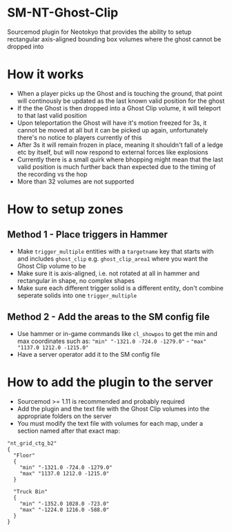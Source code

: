 # SM-NT-Ghost-Clip
Sourcemod plugin for Neotokyo that provides the ability to setup rectangular axis-aligned bounding box volumes where the ghost cannot be dropped into

# How it works  
- When a player picks up the Ghost and is touching the ground, that point will continously be updated as the last known valid position for the ghost
- If the the Ghost is then dropped into a Ghost Clip volume, it will teleport to that last valid position
- Upon teleportation the Ghost will have it's motion freezed for 3s, it cannot be moved at all but it can be picked up again, unfortunately there's no notice to players currently of this
- After 3s it will remain frozen in place, meaning it shouldn't fall of a ledge etc by itself, but will now respond to external forces like explosions
- Currently there is a small quirk where bhopping might mean that the last valid position is much further back than expected due to the timing of the recording vs the hop
- More than 32 volumes are not supported

# How to setup zones  
## Method 1 - Place triggers in Hammer
- Make `trigger_multiple` entities with a `targetname` key that starts with and includes `ghost_clip` e.g. `ghost_clip_area1` where you want the Ghost Clip volume to be
- Make sure it is axis-aligned, i.e. not rotated at all in hammer and rectangular in shape, no complex shapes
- Make sure each different trigger solid is a different entity, don't combine seperate solids into one `trigger_multiple`

## Method 2 - Add the areas to the SM config file
- Use hammer or in-game commands like `cl_showpos` to get the min and max coordinates such as:
`"min" "-1321.0 -724.0 -1279.0"` - `"max" "1137.0 1212.0 -1215.0"`
- Have a server operator add it to the SM config file

# How to add the plugin to the server  
- Sourcemod >= 1.11 is recommended and probably required
- Add the plugin and the text file with the Ghost Clip volumes into the appropriate folders on the server
- You must modify the text file with volumes for each map, under a section named after that exact map:
```
"nt_grid_ctg_b2"
{
  "Floor"
  {
    "min" "-1321.0 -724.0 -1279.0"
    "max" "1137.0 1212.0 -1215.0"
  }

  "Truck Bin"
  {
    "min" "-1352.0 1028.0 -723.0"
    "max" "-1224.0 1216.0 -588.0"
  }
}
```
